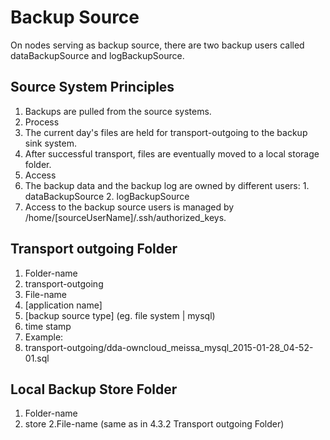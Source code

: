 # Backup Source
On nodes serving as backup source, there are two backup users called dataBackupSource and logBackupSource.

## Source System Principles
 1. Backups are pulled from the source systems.
 2. Process
   1. The current day's files are held for transport-outgoing to the backup sink system.
   2. After successful transport, files are eventually moved to a local storage folder.
 3. Access
   1. The backup data and the backup log are owned by different users:
     1. dataBackupSource
     2. logBackupSource
   2. Access to the backup source users is managed by /home/[sourceUserName]/.ssh/authorized_keys.

## Transport outgoing Folder
 1. Folder-name
   1. transport-outgoing
 2. File-name
   1. [application name]
   2. [backup source type] (eg. file system | mysql)
   3. time stamp
 3. Example:
   1. transport-outgoing/dda-owncloud_meissa_mysql_2015-01-28_04-52-01.sql

## Local Backup Store Folder
 1. Folder-name
   1. store
 2.File-name (same as in 4.3.2  Transport outgoing Folder)